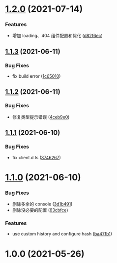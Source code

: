 # [1.2.0](https://github.com/morelearn1990/vite-plugin-react-router/compare/1.1.3...1.2.0) (2021-07-14)

### Features

-   增加 loading、404 组件配置和优化 ([d82f6ec](https://github.com/morelearn1990/vite-plugin-react-router/commit/d82f6ec4448692083aa35e467b32add1c0b24632))

## [1.1.3](https://github.com/morelearn1990/vite-plugin-react-router/compare/1.1.2...1.1.3) (2021-06-11)

### Bug Fixes

-   fix build error ([1c65010](https://github.com/morelearn1990/vite-plugin-react-router/commit/1c65010551eb9ea387a2f6b418a2867f5df75e40))

## [1.1.2](https://github.com/morelearn1990/vite-plugin-react-router/compare/1.1.1...1.1.2) (2021-06-11)

### Bug Fixes

-   修复类型提示错误 ([4ceb9e0](https://github.com/morelearn1990/vite-plugin-react-router/commit/4ceb9e01352f8ce8b296156f7db69c2b0ef58545))

## [1.1.1](https://github.com/morelearn1990/vite-plugin-react-router/compare/1.1.0...1.1.1) (2021-06-10)

### Bug Fixes

-   fix client.d.ts ([3746267](https://github.com/morelearn1990/vite-plugin-react-router/commit/37462671a6eca51ad124d57497abcf81d327cfe7))

# [1.1.0](https://github.com/morelearn1990/vite-plugin-react-router/compare/1.0.0...1.1.0) (2021-06-10)

### Bug Fixes

-   删除多余的 console ([3d1b491](https://github.com/morelearn1990/vite-plugin-react-router/commit/3d1b4910a91f226308f44d6d8330faed3d7b9089))
-   删除没必要的配置 ([63cbfce](https://github.com/morelearn1990/vite-plugin-react-router/commit/63cbfce6c0ed9e6dc8bcdb03863e91cafe86cc89))

### Features

-   use custom history and configure hash ([ba47fb1](https://github.com/morelearn1990/vite-plugin-react-router/commit/ba47fb15737f48f73be93c81c9c28b15ec4be9c2))

# 1.0.0 (2021-05-26)
